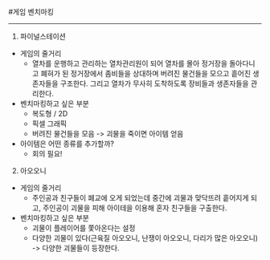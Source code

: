 #게임 벤치마킹
* * *
1. 파이널스테이션
* 게임의 줄거리
  * 열차를 운행하고 관리하는 열차관리원이 되어 열차를 몰아 정거장을 돌아다니고 폐혀가 된 정거장에서 좀비들을 상대하며 버려진 물건들을 모으고 흩어진 생존자들을 구조한다. 그리고 열차가 무사히 도착하도록 장비들과 생존자들을 관리한다.
* 벤치마킹하고 싶은 부분
  * 복도형 / 2D
  * 픽셀 그래픽
  * 버려진 물건들을 모음 -> 괴물을 죽이면 아이템 얻음
* 아이템은 어떤 종류를 추가할까?
  * 회의 필요!

2. 아오오니
* 게임의 줄거리
  * 주인공과 친구들이 폐교에 오게 되었는데 중간에 괴물과 맞닥뜨려 흩어지게 되고, 주인공이 괴물을 피해 아이테을 이용해 혼자 친구들을 구출한다.
* 벤치마킹하고 싶은 부분
  * 괴물이 플레이어를 쫓아온다는 설정
  * 다양한 괴물이 있다(근육질 아오오니, 난쟁이 아오오니, 다리가 많은 아오오니) -> 다양한 괴물들이 등장한다.
